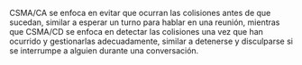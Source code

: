 
CSMA/CA se enfoca en evitar que ocurran las colisiones antes de que sucedan, similar a esperar un turno para hablar en una reunión, mientras que CSMA/CD se enfoca en detectar las colisiones una vez que han ocurrido y gestionarlas adecuadamente, similar a detenerse y disculparse si se interrumpe a alguien durante una conversación.